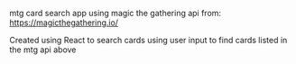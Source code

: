mtg card search app using magic the gathering api from:
https://magicthegathering.io/

Created using React to search cards using user input to find cards listed in the mtg api above 
